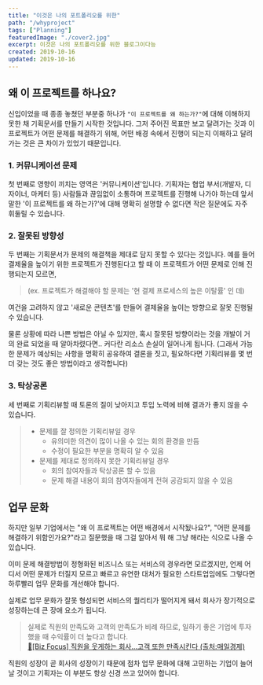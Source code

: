 ```yaml
---
title: "이것은 나의 포트폴리오를 위한"
path: "/whyproject"
tags: ["Planning"]
featuredImage: "./cover2.jpg"
excerpt: 이것은 나의 포트폴리오를 위한 블로그이다능
created: 2019-10-16
updated: 2019-10-16
---
```


## 왜 이 프로젝트를 하나요?

신입이었을 때 종종 놓쳤던 부분중 하나가 `"이 프로젝트를 왜 하는가?"`에 대해 이해하지 못한 채 기획문서를 만들기 시작한 것입니다. 그저 주어진 목표만 보고 달려가는 것과 이 프로젝트가 어떤 문제를 해결하기 위해, 어떤 배경 속에서 진행이 되는지 이해하고 달려가는 것은 큰 차이가 있었기 때문입니다.

### 1. 커뮤니케이션 문제
첫 번째로 영향이 끼치는 영역은 '커뮤니케이션'입니다. 기획자는 협업 부서(개발자, 디자이너, 마케터 등) 사람들과 끊임없이 소통하며 프로젝트를 진행해 나가야 하는데 앞서 말한 '이 프로젝트를 왜 하는가?'에 대해 명확히 설명할 수 없다면 작은 질문에도 자주 휘둘릴 수 있습니다.

### 2. 잘못된 방향성
두 번째는 기획문서가 문제의 해결책을 제대로 담지 못할 수 있다는 것입니다. 예를 들어 결제율을 높이기 위한 프로젝트가 진행된다고 할 때 이 프로젝트가 어떤 문제로 인해 진행되는지 모르면,

> (ex. 프로젝트가 해결해야 할 문제는 '현 결제 프로세스의 높은 이탈률' 인 데)

여건을 고려하지 않고 '새로운 콘텐츠'를 만들어 결제율을 높이는 방향으로 잘못 진행될 수 있습니다.

물론 상황에 따라 나쁜 방법은 아닐 수 있지만, 혹시 잘못된 방향이라는 것을 개발이 거의 완료 되었을 때 알아차렸다면.. 커다란 리소스 손실이 일어나게 됩니다. (그래서 가능한 문제가 예상되는 사항을 명확히 공유하여 결론을 짓고, 필요하다면 기획리뷰를 몇 번 더 갖는 것도 좋은 방법이라고 생각합니다)

### 3. 탁상공론
세 번째로 기획리뷰할 때 토론의 질이 낮아지고 투입 노력에 비해 결과가 좋지 않을 수 있습니다.
> - 문제를 잘 정의한 기획리뷰일 경우
>    - 유의미한 의견이 많이 나올 수 있는 회의 환경을 만듬
>    - 수정이 필요한 부분을 명확히 알 수 있음
> - 문제를 제대로 정의하지 못한 기획리뷰일 경우
>    - 회의 참여자들과 탁상공론 할 수 있음
>    - 문제 해결 내용이 회의 참여자들에게 전혀 공감되지 않을 수 있음

## 업무 문화

하지만 일부 기업에서는 "왜 이 프로젝트는 어떤 배경에서 시작됬나요?", "어떤 문제를 해결하기 위함인가요?"라고 질문했을 때 그걸 알아서 뭐 해 그냥 해라는 식으로 나올 수 있습니다.

이미 문제 해결방법이 정형화된 비즈니스 또는 서비스의 경우라면 모르겠지만, 언제 어디서 어떤 문제가 터질지 모르고 빠르고 유연한 대처가 필요한 스타트업임에도 그렇다면 하루빨리 업무 문화를 개선해야 합니다.

실제로 업무 문화가 잘못 형성되면 서비스의 퀄리티가 떨어지게 돼서 회사가 장기적으로 성장하는데 큰 장애 요소가 됩니다.

> 실제로 직원의 만족도와 고객의 만족도가 비례 하므로, 일하기 좋은 기업에 투자했을 때 수익률이 더 높다고 합니다.<br>
<a href="https://www.mk.co.kr/news/business/view/2016/11/802217/" target="_blank">🔗[Biz Focus] 직원을 웃게하는 회사…고객 또한 만족시킨다 (출처:매일경제)</a>

직원의 성장이 곧 회사의 성장이기 때문에 점차 업무 문화에 대해 고민하는 기업이 늘어날 것이고 기획자는 이 부분도 항상 신경 쓰고 있어야 합니다.